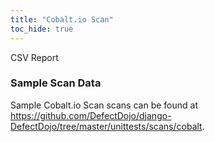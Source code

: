 ```yaml
---
title: "Cobalt.io Scan"
toc_hide: true
---
```

CSV Report

### Sample Scan Data
Sample Cobalt.io Scan scans can be found at https://github.com/DefectDojo/django-DefectDojo/tree/master/unittests/scans/cobalt.
